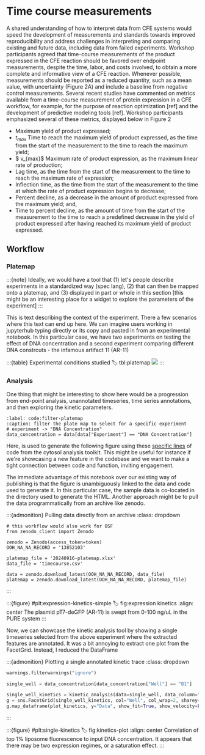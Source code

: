 
# Time course measurements

A shared understanding of how to interpret data from CFE systems would speed the development of measurements and standards towards improved reproducibility and address challenges in interpreting and comparing existing and future data, including data from failed experiments. Workshop participants agreed that time-course measurements of the product expressed in the CFE reaction should be favored over endpoint measurements, despite the time, labor, and costs involved, to obtain a more complete and informative view of a CFE reaction. Whenever possible, measurements should be reported as a reduced quantity, such as a mean value, with uncertainty (Figure 2A) and include a baseline from negative control measurements. Several recent studies have commented on metrics available from a time-course measurement of protein expression in a CFE workflow, for example, for the purpose of reaction optimization [ref] and the development of predictive modeling tools [ref]. Workshop participants emphasized several of these metrics, displayed below in Figure 2


- Maximum yield of product expressed;
- $t_{max}$ Time to reach the maximum yield of product expressed, as the time from the start of the measurement to the time to reach the maximum yield;
- $ v_{max}$ Maximum rate of product expression, as the maximum linear rate of production;
- Lag time, as the time from the start of the measurement to the time to reach the maximum rate of expression;
- Inflection time, as the time from the start of the measurement to the time at which the rate of product expression begins to decrease;
- Percent decline, as a decrease in the amount of product expressed from the maximum yield; and,
- Time to percent decline, as the amount of time from the start of the measurement to the time to reach a predefined decrease in the yield of product expressed after having reached its maximum yield of product expressed.

## Workflow

### Platemap

:::{note}
Ideally, we would have a tool that (1) let's people describe experiments in a standardized way (spec lang), (2) that can then be mapped onto a platemap, and (3) displayed in part or whole in this section [this might be an interesting place for a widget to explore the parameters of the experiment]
:::

This is text describing the context of the experiment. There a few scenarios where this text can end up here. We can imagine users working in jupyterhub typing directly or its copy and pasted in from an experimental notebook. In this particular case, we have two experiments on testing the effect of DNA concentration and a second experiment comparing different DNA constrcuts - the infamous artifact 11 (AR-11)
 
:::{table} Experimental conditions studied
:label: tbl:platemap
![](#pd:platemap)
:::

### Analysis

One thing that might be interesting to show here would be a progression from end-point analysis, unannotated timeseries, time series annotations, and then exploring the kinetic parameters. 

```{code} python
:label: code:filter-platemap
:caption: filter the plate map to select for a specific experiment
# experiment -> "DNA Concentration"
data_concentration = data[data["Experiment"] == "DNA Concentration"]
```

Here, [](#code:filter-platemap) is used to generate the following figure using these [specific lines](https://github.com/bnext-bio/nucleus/blob/main/cdk/analysis/cytosol-analysis/cytosol-kinetics.ipynb#L563-L565) of code from the cytosol analysis toolkit. This might be useful for instance if we're showcasing a new feature in the codebase and we want to make a tight connection between code and function, inviting engagement.

The immediate advantage of this notebook over our existing way of publishing is that the figure is unambiguously linked to the data and code used to generate it. In this particular case, the sample data is co-located in the directory used to generate the HTML. Another approach might be to pull the data programmatically from an archive like zenodo.

:::{admonition} Pulling data directly from an archive
:class: dropdown
```{code} python
# this workflow would also work for OSF
from zenodo_client import Zenodo

zenodo = Zenodo(access_token=token)
OOH_NA_NA_RECORD = '13852103'

platemap_file = '20240916-platemap.xlsx'
data_file = 'timecourse.csv'

data = zenodo.download_latest(OOH_NA_NA_RECORD, data_file)
platemap = zenodo.download_latest(OOH_NA_NA_RECORD, platemap_file)
```
:::

:::{figure} #plt:expression-kinetics-simple
:label: fig:expression kinetics
:align: center
The plasmid pT7-deGFP (AR-11) is swept from 0-100 ng/uL in the PURE system
:::

Now, we can showcase the kinetic analysis tool by showing a single timeseries selected from the above experiment where the extracted features are annotated. It was a bit annoying to extract one plot from the FacetGrid. Instead, I reduced the DataFrame

:::{admonition} Plotting a single annotated kinetic trace
:class: dropdown
```python
warnings.filterwarnings("ignore")

single_well = data_concentration[data_concentration["Well"] == "B1"]

single_well_kinetics = kinetic_analysis(data=single_well, data_column="Data", time_cutoff=15000)
g = sns.FacetGrid(single_well_kinetics, col="Well", col_wrap=2, sharey=False, height=4, aspect=1.5)
g.map_dataframe(plot_kinetics, y="Data", show_fit=True, show_velocity=False, annotate=True)
```
:::

:::{figure} #plt:single-kinetics
:label: fig:kinetics-plot
:align: center
Correlation of top 1% liposome fluorescence to input DNA concentration. It appears that there may be two expression regimes, or a saturation effect.
:::

